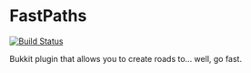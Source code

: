 # FastPaths

[![Build Status](https://travis-ci.com/minecraftcc/FastPaths.svg?branch=master)](https://travis-ci.com/minecraftcc/FastPaths)

Bukkit plugin that allows you to create roads to... well, go fast.
